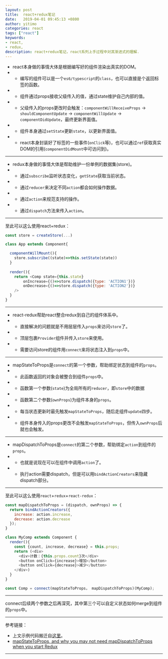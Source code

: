 ```yaml
---
layout: post
title:  react+redux笔记
date:   2019-04-01 09:45:13 +0800
author: yitimo
categories: react
tags: ["react"]
keywords:
- react,
- redux,
description: react+redux笔记，react系列上手过程中对其渐进式的理解.
---
```


* react本身做的事情大体是根据编写好的组件渲染出真实的DOM。
* * 编写的组件可以是一个``es6/typescript``的``class``，也可以直接是个返回标签的函数。
* * 组件通过props接收父级传入的值，通过state维护自己内部的值。
* * 父级传入的props更改时会触发：``componentWillReceiveProps`` -> ``shouldComponentUpdate`` -> ``componentWillUpdate`` -> ``componentDidUpdate``，最终更新界面值。
* * 组件本身通过``setState``更新``state``，以更新界面值。
* * react本身封装好了标签的一些事件(``onClick``等)，也可以通过``ref``获取真实DOM的引用(``componentDidMount``中可访问到)。

---

* redux本身做的事情大体是帮助维护一份单例的数据集(store)。
* * 通过``subscribe``监听状态变化，``getState``获取当前状态。
* * 通过``reducer``来决定不同``action``都会如何操作数据。
* * 通过``action``来规范支持的操作。
* * 通过``dispatch``方法来传入``action``。

---

至此可以这么使用react+redux：

``` javascript
const store = createStore(...)

class App extends Component{

  componentWillMount(){
    store.subscribe((state)=>this.setState(state))
  }
  
  render(){
    return <Comp state={this.state}
        onIncrease={()=>store.dispatch({type: 'ACTION1'})}
        onDecrease={()=>store.dispatch({type: 'ACTION2'})}
    />
  }
}
```

---

* react-redux帮助react整合redux到自己的组件体系中。
* * 直接解决的问题就是不用层层传入``props``来访问``store``了。
* * 顶层包裹``Provider``组件并传入``store``来使用。
* * 需要访问store的组件用``connect``来将状态注入到``props``中。

---

* mapStateToProps是``connect``的第一个参数，帮助绑定状态到组件的``props``。
* * 此函数返回的对象会被整合到组件``props``中。
* * 函数第一个参数(``state``)为全局所有的``reducer``，即``store``中的数据
* * 函数第二个参数(``ownProps``)为组件本身的``props``。
* * 每当状态更新时最先触发``mapStateToProps``，随后走组件``update``四步。
* * 组件本身传入的props更改不会触发``mapStateToProps``，但传入``ownProps``后就也会触发。

---

* mapDispatchToProps是``connect``的第二个参数，帮助绑定``action``到组件的``props``。
* * 也就是说现在可以在组件中调用``action``了。
* * 执行action需要dispatch，但是可以用``bindActionCreators``来隐藏dispatch部分。

---

至此可以这么使用``react``+``redux``+``react-redux``：

``` javascript
const mapDispatchToProps = (dispatch, ownProps) => {
  return bindActionCreators({
    increase: action.increase,
    decrease: action.decrease
  });
}

class MyComp extends Component {
  render(){
    const {count, increase, decrease} = this.props;
    return (<div>
      <div>计数：{this.props.count}次</div>
      <button onClick={increase}>增加</button>
      <button onClick={decrease}>减少</button>
    </div>)
  }
}

const Comp = connect(mapStateToProps， mapDispatchToProps)(MyComp);

```

---

connect后续两个参数之后再深究，其中第三个可以自定义状态如何merge到组件的``props``中。

---

参考链接：

* 上文示例代码搬迁自[这里](http://taobaofed.org/blog/2016/08/18/react-redux-connect/)。
* [mapStateToProps, and why you may not need mapDispatchToProps when you start Redux](https://medium.com/ovrsea/mapstatetoprops-and-why-you-may-not-need-mapdispatchtoprops-as-a-beginner-dd012a3da5e6)

---



